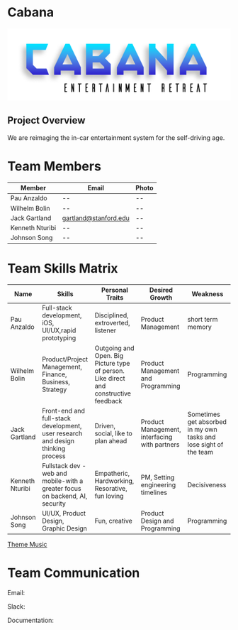 # Cabana

<img src="Cabana Logo.png" alt="Cabana Logo"/>
 
 ## Project Overview
 
 We are reimaging the in-car entertainment system for the self-driving age.
 
 # Team Members
Member |  Email | Photo
--- | --- | ---
Pau Anzaldo | -- | --
Wilhelm Bolin | -- | --
Jack Gartland | gartland@stanford.edu | --
Kenneth Nturibi | -- | --
Johnson Song | -- | --

# Team Skills Matrix

Name | Skills | Personal Traits | Desired Growth | Weakness
--- | --- | --- | --- | ---
Pau Anzaldo | Full-stack development, iOS, UI/UX,rapid prototyping | Disciplined, extroverted, listener | Product Management | short term memory
Wilhelm Bolin | Product/Project Management, Finance, Business, Strategy  | Outgoing and Open. Big Picture type of person. Like direct and constructive feedback | Product Management and Programming | Programming
Jack Gartland | Front-end and full-stack development, user research and design thinking process | Driven, social, like to plan ahead | Product Management, interfacing with partners | Sometimes get absorbed in my own tasks and lose sight of the team
Kenneth Nturibi | Fullstack dev - web and mobile-with a greater focus on backend, AI, security | Empatheric, Hardworking, Resorative, fun loving | PM, Setting engineering timelines | Decisiveness
Johnson Song | UI/UX, Product Design, Graphic Design | Fun, creative | Product Design and Programming | Programming

[Theme Music](https://open.spotify.com/user/21kv2tf3fcihbiwnlgww7asly/playlist/65LWzmY6oKjGv141vKFQqX?si=bn9aqPjESgKEjo_0pvkYFQ)

# Team Communication

Email: 

Slack: 

Documentation: 
